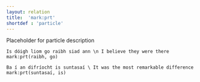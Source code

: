 ```yaml
---
layout: relation
title:  'mark:prt'
shortdef : 'particle'
---
```


Placeholder for particle description

~~~ sdparse
Is dóigh liom go raibh siad ann \n I believe they were there
mark:prt(raibh, go)
~~~

~~~ sdparse
Ba í an difríocht is suntasaí \ It was the most remarkable difference
mark:prt(suntasaí, is)
~~~

